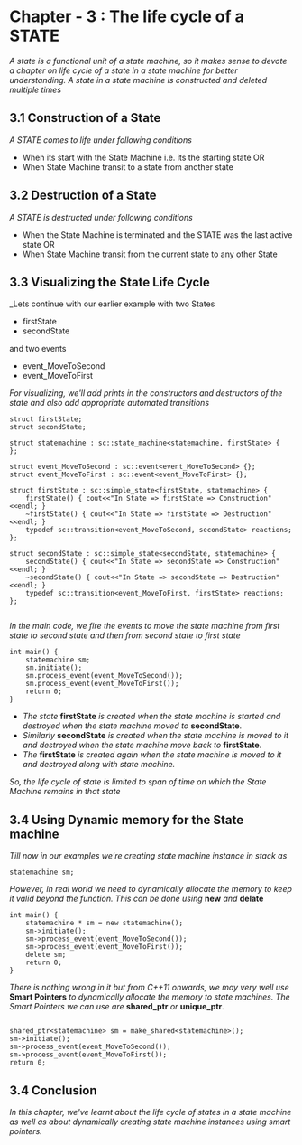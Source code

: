 # Chapter - 3 : The life cycle of a STATE

_A state is a functional unit of a state machine, so it makes sense to devote a chapter on life cycle of a state in a state machine for better understanding. A state in a state machine is constructed and deleted multiple times_

##  3.1 Construction of a State

_A STATE comes to life under following conditions_

- When its start with the State Machine i.e. its the starting state  OR
- When State Machine transit to a state from another state

## 3.2 Destruction of a State

_A STATE is destructed under following conditions_

- When the State Machine is terminated and the STATE was the last active state OR
- When State Machine transit from the current state to any other State

## 3.3 Visualizing the State Life Cycle

_Lets continue with our earlier example with two States

- firstState
- secondState

and two events

- event_MoveToSecond
- event_MoveToFirst

_For visualizing, we'll add prints in the constructors and destructors of the state and also add appropriate automated transitions_

```
struct firstState;
struct secondState;

struct statemachine : sc::state_machine<statemachine, firstState> {
};

struct event_MoveToSecond : sc::event<event_MoveToSecond> {};
struct event_MoveToFirst : sc::event<event_MoveToFirst> {};

struct firstState : sc::simple_state<firstState, statemachine> {
    firstState() { cout<<"In State => firstState => Construction"<<endl; }
    ~firstState() { cout<<"In State => firstState => Destruction"<<endl; }
    typedef sc::transition<event_MoveToSecond, secondState> reactions;
};

struct secondState : sc::simple_state<secondState, statemachine> {
    secondState() { cout<<"In State => secondState => Construction"<<endl; }
    ~secondState() { cout<<"In State => secondState => Destruction"<<endl; }
    typedef sc::transition<event_MoveToFirst, firstState> reactions;
};


```
_In the main code, we fire the events to move the state machine from first state to second state and then from second state to first state_

```
int main() {
    statemachine sm;
    sm.initiate();
    sm.process_event(event_MoveToSecond());
    sm.process_event(event_MoveToFirst());
    return 0;
}

```
- _The state_ __firstState__ _is created when the state machine is started and destroyed when the state machine moved to_ __secondState__.
- _Similarly_ __secondState__ _is created when the state machine is moved to it and destroyed when the state machine move back to_ __firstState__.
- _The_ __firstState__ _is created again when the state machine is moved to it and destroyed along with state machine._

_So, the life cycle of state is limited to span of time on which the State Machine remains in that state_

## 3.4 Using Dynamic memory for the State machine

_Till now in our examples we're creating state machine instance in stack as_
```
statemachine sm;

```
_However, in real world we need to dynamically allocate the memory to keep it valid beyond the function. This can be done using_ __new__ _and_ __delate__
```
int main() {
    statemachine * sm = new statemachine();
    sm->initiate();
    sm->process_event(event_MoveToSecond());
    sm->process_event(event_MoveToFirst());
    delete sm;
    return 0;
}

```
_There is nothing wrong in it but from C++11 onwards, we may very well use_ __Smart Pointers__ _to dynamically allocate the memory to state machines. The Smart Pointers we can use are_ __shared_ptr__ _or_ __unique_ptr__.

```

shared_ptr<statemachine> sm = make_shared<statemachine>();
sm->initiate();
sm->process_event(event_MoveToSecond());
sm->process_event(event_MoveToFirst());
return 0;
```
## 3.4 Conclusion

_In this chapter, we've learnt about the life cycle of states in a state machine as well as about dynamically creating state machine instances using smart pointers._
